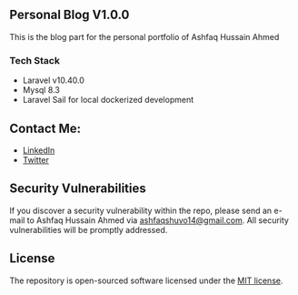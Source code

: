 ## Personal Blog V1.0.0

This is the blog part for the personal portfolio of Ashfaq Hussain Ahmed
### Tech Stack
- Laravel v10.40.0
- Mysql 8.3
- Laravel Sail for local dockerized development
## Contact Me:
- [LinkedIn](https://www.linkedin.com/in/ashfaqhahmed/)
- [Twitter](https://twitter.com/ashfaq8495)

## Security Vulnerabilities

If you discover a security vulnerability within the repo, please send an e-mail to Ashfaq Hussain Ahmed via [ashfaqshuvo14@gmail.com](mailto:ashfaqshuvo14@gmail.com). All security vulnerabilities will be promptly addressed.

## License

The repository is open-sourced software licensed under the [MIT license](https://opensource.org/licenses/MIT).
